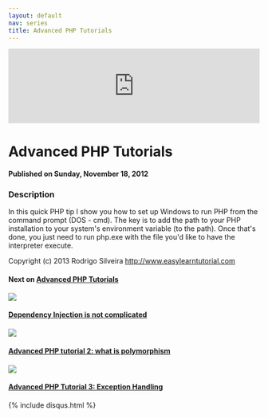 ```yaml
---
layout: default
nav: series
title: Advanced PHP Tutorials
---
```


<div class="container">
    <div class="row mt grid">
        <div class="mt"></div>
        <div class="row" style="margin-bottom: 20px;">
            <div class="col-sm-push-1 col-sm-10 col-md-push-2 col-md-8">
                <div class="video-container">
                    <iframe width="100%" src="https://www.youtube.com/embed/neBVQBL_2P0" frameborder="0" allowfullscreen></iframe>
                </div>
            </div>
            <div class="clearfix"></div>
            <div class="col-md-8">
                <h1>Advanced PHP Tutorials</h1>
                <h4>Published on Sunday, November 18, 2012</h4>
                <h3>Description</h3>
                <p>In this quick PHP tip I show you how to set up Windows to run PHP from the command prompt (DOS - cmd). The key is to add the path to your PHP installation to your system's environment variable (to the path). Once that's done, you just need to run php.exe with the file you'd like to have the interpreter execute.

Copyright (c) 2013 Rodrigo Silveira http://www.easylearntutorial.com</p>
            </div>
            <div class="col-md-4">
                <h4>Next on <a href="/series/advanced-php-tutorials">Advanced PHP Tutorials</a></h4><div class="row" style="margin-bottom: 20px">
            <div class="col-md-6">
                <a href="/series/advanced-php-tutorials/dependency-injection-is-not-complicated">
                    <img src="/img/blank.gif" data-echo="https://i.ytimg.com/vi/fKDxVx1nO2w/hqdefault.jpg" class="img-responsive" />
                </a>
            </div>
            <div class="col-md-6">
                <h4>
                    <a href="/series/advanced-php-tutorials/dependency-injection-is-not-complicated">Dependency Injection is not complicated</a>
                </h4>
            </div>
        </div><div class="row" style="margin-bottom: 20px">
            <div class="col-md-6">
                <a href="/series/advanced-php-tutorials/advanced-php-tutorial-2-what-is-polymorphism">
                    <img src="/img/blank.gif" data-echo="https://i.ytimg.com/vi/4WK-Q0d2o48/hqdefault.jpg" class="img-responsive" />
                </a>
            </div>
            <div class="col-md-6">
                <h4>
                    <a href="/series/advanced-php-tutorials/advanced-php-tutorial-2-what-is-polymorphism">Advanced PHP tutorial 2: what is polymorphism</a>
                </h4>
            </div>
        </div><div class="row" style="margin-bottom: 20px">
            <div class="col-md-6">
                <a href="/series/advanced-php-tutorials/advanced-php-tutorial-3-exception-handling">
                    <img src="/img/blank.gif" data-echo="https://i.ytimg.com/vi/sPHuhQOxisg/hqdefault.jpg" class="img-responsive" />
                </a>
            </div>
            <div class="col-md-6">
                <h4>
                    <a href="/series/advanced-php-tutorials/advanced-php-tutorial-3-exception-handling">Advanced PHP Tutorial 3: Exception Handling</a>
                </h4>
            </div>
        </div>
            </div>
            <div class="col-md-8">
                {% include disqus.html %}
            </div>
        </div>
    </div>
    <div class="row mt grid"></div>
</div>

